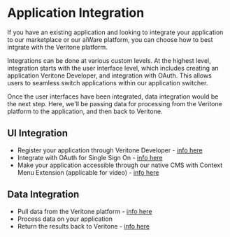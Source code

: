 # Application Integration

If you have an existing application and looking to integrate your application to our marketplace or our aiWare platform, you can choose how to best intgrate with the Veritone platform.

Integrations can be done at various custom levels.  At the highest level, integration starts with the user interface level, which includes creating an application Veritone Developer, and integration with OAuth.  This allows users to seamless switch applications within our application switcher.

Once the user interfaces have been integrated, data integration would be the next step.  Here, we'll be passing data for processing from the Veritone platform to the application, and then back to Veritone.

## UI Integration

* Register your application through Veritone Developer - [info here](http://docs.veritone.com/#/applications/quick-start/step-1)
* Integrate with OAuth for Single Sign On - [info here](http://docs.veritone.com/#/applications/oauth)
* Make your application accessible through our native CMS with Context Menu Extension (applicable for video) - [info here](http://docs.veritone.com/#/applications/context-menu-extensions)

## Data Integration

* Pull data from the Veritone platform - [info here](http://docs.veritone.com/#/applications/context-menu-extensions?id=handling-the-redirect-url)
* Process data on your application
* Return the results back to Veritone - [info here](https://docs.veritone.com/#/apis/tutorials/engine-results)
